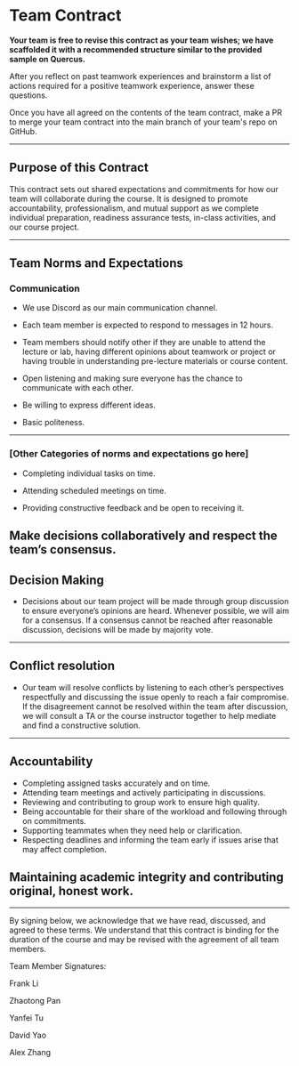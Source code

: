 # Team Contract

**Your team is free to revise this contract as your team wishes; we have scaffolded it with a recommended structure similar to the provided sample on Quercus.**

After you reflect on past teamwork experiences and brainstorm a list of actions required for a positive teamwork experience, answer these questions. 

Once you have all agreed on the contents of the team contract, make a PR to merge your team contract into the main branch of your team's repo on GitHub.


---
## Purpose of this Contract

This contract sets out shared expectations and commitments for how our team will collaborate during the course. It is designed to promote accountability, professionalism, and mutual support as we complete individual preparation, readiness assurance tests, in-class activities, and our course project.

---
## Team Norms and Expectations

### Communication

* We use Discord as our main communication channel.


* Each team member is expected to respond to messages in 12 hours.


* Team members should notify other if they are unable to attend the lecture or lab, having different opinions about teamwork or project or having trouble in understanding pre-lecture materials or course content.


* Open listening and making sure everyone has the chance to communicate with each other.


* Be willing to express different ideas. 


* Basic politeness.

---

### [Other Categories of norms and expectations go here]

* Completing individual tasks on time.


* Attending scheduled meetings on time. 


* Providing constructive feedback and be open to receiving it.

Make decisions collaboratively and respect the team’s consensus.
---

## Decision Making

* Decisions about our team project will be made through group discussion to ensure everyone’s opinions are heard. Whenever possible, we will aim for a consensus. If a consensus cannot be reached after reasonable discussion, decisions will be made by majority vote.

---
## Conflict resolution

* Our team will resolve conflicts by listening to each other’s perspectives respectfully and discussing the issue openly to reach a fair compromise. If the disagreement cannot be resolved within the team after discussion, we will consult a TA or the course instructor together to help mediate and find a constructive solution.

---

## Accountability

* Completing assigned tasks accurately and on time. 
* Attending team meetings and actively participating in discussions. 
* Reviewing and contributing to group work to ensure high quality. 
* Being accountable for their share of the workload and following through on commitments. 
* Supporting teammates when they need help or clarification. 
* Respecting deadlines and informing the team early if issues arise that may affect completion.

Maintaining academic integrity and contributing original, honest work.
---

---

By signing below, we acknowledge that we have read, discussed, and agreed to these terms. We understand that this contract is binding for the duration of the course and may be revised with the agreement of all team members.

Team Member Signatures:

Frank Li

Zhaotong Pan

Yanfei Tu

David Yao

Alex Zhang
